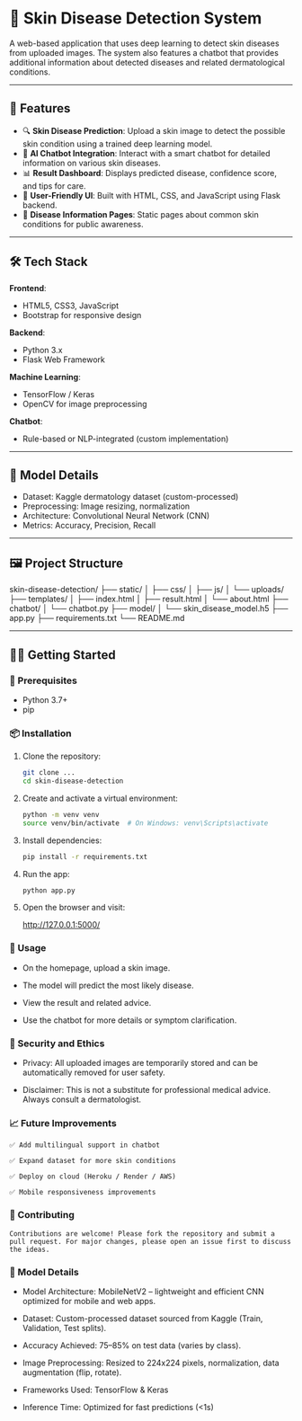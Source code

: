 # 🧬 Skin Disease Detection System

A web-based application that uses deep learning to detect skin diseases from uploaded images. The system also features a chatbot that provides additional information about detected diseases and related dermatological conditions.

---

## 🚀 Features

- 🔍 **Skin Disease Prediction**: Upload a skin image to detect the possible skin condition using a trained deep learning model.
- 💬 **AI Chatbot Integration**: Interact with a smart chatbot for detailed information on various skin diseases.
- 📊 **Result Dashboard**: Displays predicted disease, confidence score, and tips for care.
- 📁 **User-Friendly UI**: Built with HTML, CSS, and JavaScript using Flask backend.
- 📜 **Disease Information Pages**: Static pages about common skin conditions for public awareness.

---

## 🛠️ Tech Stack

**Frontend**:
- HTML5, CSS3, JavaScript
- Bootstrap for responsive design

**Backend**:
- Python 3.x
- Flask Web Framework

**Machine Learning**:
- TensorFlow / Keras
- OpenCV for image preprocessing

**Chatbot**:
- Rule-based or NLP-integrated (custom implementation)

---

## 🧪 Model Details

- Dataset: Kaggle dermatology dataset (custom-processed)
- Preprocessing: Image resizing, normalization
- Architecture: Convolutional Neural Network (CNN)
- Metrics: Accuracy, Precision, Recall

---

## 🖼️ Project Structure

skin-disease-detection/
├── static/
│ ├── css/
│ ├── js/
│ └── uploads/
├── templates/
│ ├── index.html
│ ├── result.html
│ └── about.html
├── chatbot/
│ └── chatbot.py
├── model/
│ └── skin_disease_model.h5
├── app.py
├── requirements.txt
└── README.md


---

## 🧑‍💻 Getting Started

### 🔧 Prerequisites

- Python 3.7+
- pip

### 📦 Installation

1. Clone the repository:
   ```bash
   git clone ...
   cd skin-disease-detection
   ```

2. Create and activate a virtual environment:
    ```bash 
    python -m venv venv
    source venv/bin/activate  # On Windows: venv\Scripts\activate
    ```

3. Install dependencies:
    ```bash
    pip install -r requirements.txt
    ```

4. Run the app:
    ```bash
    python app.py
    ```


5. Open the browser and visit:

   http://127.0.0.1:5000/


### 💬 Usage

   - On the homepage, upload a skin image.

   - The model will predict the most likely disease.

   - View the result and related advice.

   - Use the chatbot for more details or symptom clarification.


### 🔐 Security and Ethics

   - Privacy: All uploaded images are temporarily stored and can be automatically removed for user safety.

   - Disclaimer: This is not a substitute for professional medical advice. Always consult a dermatologist.


### 📈 Future Improvements

    ✅ Add multilingual support in chatbot

    ✅ Expand dataset for more skin conditions

    ✅ Deploy on cloud (Heroku / Render / AWS)

    ✅ Mobile responsiveness improvements


### 🤝 Contributing

    Contributions are welcome! Please fork the repository and submit a pull request. For major changes, please open an issue first to discuss the ideas.

### 🧪 Model Details

   - Model Architecture: MobileNetV2 – lightweight and efficient CNN optimized for mobile and web apps.

   - Dataset: Custom-processed dataset sourced from Kaggle (Train, Validation, Test splits).

   - Accuracy Achieved: 75–85% on test data (varies by class).

   - Image Preprocessing: Resized to 224x224 pixels, normalization, data augmentation (flip, rotate).

   - Frameworks Used: TensorFlow & Keras

   - Inference Time: Optimized for fast predictions (<1s)